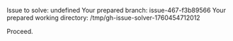 Issue to solve: undefined
Your prepared branch: issue-467-f3b89566
Your prepared working directory: /tmp/gh-issue-solver-1760454712012

Proceed.